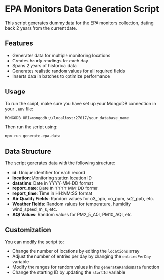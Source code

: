 # EPA Monitors Data Generation Script

This script generates dummy data for the EPA monitors collection, dating back 2 years from the current date.

## Features

- Generates data for multiple monitoring locations
- Creates hourly readings for each day
- Spans 2 years of historical data
- Generates realistic random values for all required fields
- Inserts data in batches to optimize performance

## Usage

To run the script, make sure you have set up your MongoDB connection in your `.env` file:

```
MONGODB_URI=mongodb://localhost:27017/your_database_name
```

Then run the script using:

```bash
npm run generate-epa-data
```

## Data Structure

The script generates data with the following structure:

- **id**: Unique identifier for each record
- **location**: Monitoring station location ID
- **datatime**: Date in YYYY-MM-DD format
- **report_date**: Date in YYYY-MM-DD format
- **report_time**: Time in HH:MM:SS format
- **Air Quality Fields**: Random values for o3_ppb, co_ppm, so2_ppb, etc.
- **Weather Fields**: Random values for temperature, humidity, wind_speed_m_s, etc.
- **AQI Values**: Random values for PM2_5_AQI, PM10_AQI, etc.

## Customization

You can modify the script to:

- Change the number of locations by editing the `locations` array
- Adjust the number of entries per day by changing the `entriesPerDay` variable
- Modify the ranges for random values in the `generateRandomData` function
- Change the starting ID by updating the `startId` variable 